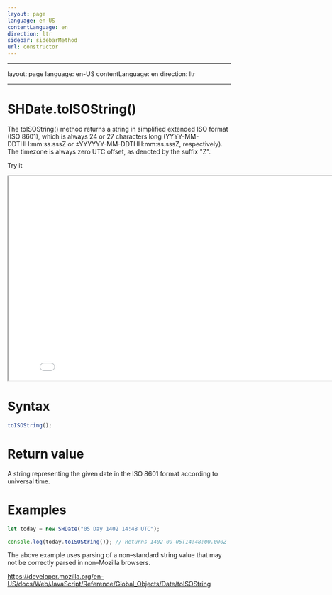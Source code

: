 ```yaml
---
layout: page
language: en-US
contentLanguage: en
direction: ltr
sidebar: sidebarMethod
url: constructor
---
```


---

layout: page
language: en-US
contentLanguage: en
direction: ltr

---

# SHDate.toISOString()

The toISOString() method returns a string in simplified extended ISO format (ISO 8601), which is always 24 or 27 characters long (YYYY-MM-DDTHH:mm:ss.sssZ or ±YYYYYY-MM-DDTHH:mm:ss.sssZ, respectively). The timezone is always zero UTC offset, as denoted by the suffix "Z".

Try it

<iframe style="width: 830px; height: 460px;" src="/SHDateTime-js/examples/live.html?function=toISOString" title="MDN Web Docs Interactive Example" loading="lazy"></iframe>
<br/>

# Syntax

```js
toISOString();
```

# Return value

A string representing the given date in the ISO 8601 format according to universal time.

# Examples

```js
let today = new SHDate("05 Day 1402 14:48 UTC");

console.log(today.toISOString()); // Returns 1402-09-05T14:48:00.000Z
```

The above example uses parsing of a non–standard string value that may not be correctly parsed in non–Mozilla browsers.

https://developer.mozilla.org/en-US/docs/Web/JavaScript/Reference/Global_Objects/Date/toISOString
